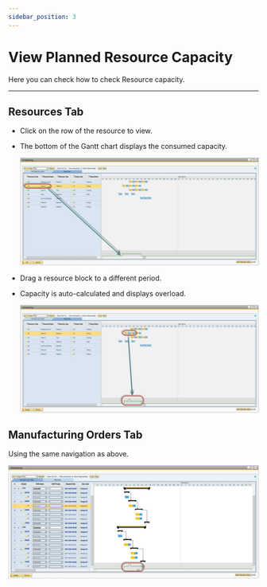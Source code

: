```yaml
---
sidebar_position: 3
---
```


# View Planned Resource Capacity

Here you can check how to check Resource capacity.

---

## Resources Tab

- Click on the row of the resource to view.
- The bottom of the Gantt chart displays the consumed capacity.

    ![Scheduling](./media/view-planned-resource-capacity/scheduling.webp)
- Drag a resource block to a different period.
- Capacity is auto-calculated and displays overload.

    ![Scheduling Marked](./media/view-planned-resource-capacity/scheduling-marked.webp)

## Manufacturing Orders Tab

Using the same navigation as above.

![Scheduling marked](./media/view-planned-resource-capacity/scheduling-marked-2.webp)
